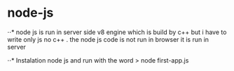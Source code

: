 # node-js
⋅⋅* node js is run in server side v8 engine which is build by c++ but i have to write only js no c++ . the node js code is not run in browser it is run in server
 
 
 ⋅⋅* Instalation node js and run with the word > node first-app.js
